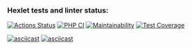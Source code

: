 ### Hexlet tests and linter status:
[![Actions Status](https://github.com/mkolotovich/php-project-48/actions/workflows/hexlet-check.yml/badge.svg)](https://github.com/mkolotovich/php-project-48/actions)
[![PHP CI](https://github.com/mkolotovich/php-project-48/actions/workflows/workflow.yml/badge.svg)](https://github.com/mkolotovich/php-project-48/actions/workflows/workflow.yml)
[![Maintainability](https://api.codeclimate.com/v1/badges/dde09a7d52b5a358a21b/maintainability)](https://codeclimate.com/github/mkolotovich/php-project-48/maintainability)
[![Test Coverage](https://api.codeclimate.com/v1/badges/dde09a7d52b5a358a21b/test_coverage)](https://codeclimate.com/github/mkolotovich/php-project-48/test_coverage)

[![asciicast](https://asciinema.org/a/e0KNn5H2FhBw1eytvzERYTIv6.svg)](https://asciinema.org/a/e0KNn5H2FhBw1eytvzERYTIv6)
[![asciicast](https://asciinema.org/a/c1JWMBXHjJw81eSUeJsDsaUaT.svg)](https://asciinema.org/a/c1JWMBXHjJw81eSUeJsDsaUaT)
